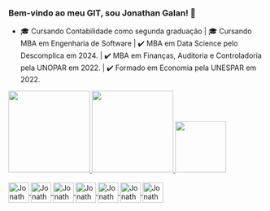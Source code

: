 ### Bem-vindo ao meu GIT, sou Jonathan Galan! 👋

- 🎓 Cursando Contabilidade como segunda graduação | 🎓 Cursando MBA em Engenharia de Software | ✔️ MBA em Data Science pelo Descomplica em 2024. | ✔️ MBA em Finanças, Auditoria e Controladoria pela UNOPAR em 2022. | ✔️ Formado em Economia pela UNESPAR em 2022. 

<div>
  <a href="https://beacons.ai/jonathanassisgalan">
  <img height="160cm" src="https://github-readme-stats.vercel.app/api?username=JonathanAssisGalan&theme=dracula&show_icons=true&hide_border=false&count_private=false">
  <img height="160cm" src= "https://github-readme-streak-stats.herokuapp.com/?user=JonathanAssisGalan&theme=dracula&hide_border=false">
  <img height="100cm" src= "https://github-readme-stats.vercel.app/api/top-langs/?username=JonathanAssisGalan&theme=dracula&show_icons=true&hide_border=false&layout=compact">
</div>

<div style="display: inline_block"><br>
  
  <img align="center" alt="Jonathan-Python" heigth ="30" width="40" src="https://cdn.jsdelivr.net/gh/devicons/devicon@latest/icons/python/python-original-wordmark.svg" />
  <img align="center" alt="Jonathan-R" heigth ="30" width="40" src="https://cdn.jsdelivr.net/gh/devicons/devicon@latest/icons/rstudio/rstudio-original.svg" />
  <img align="center" alt="Jonathan-SQL" heigth ="30" width="40" src="https://cdn.jsdelivr.net/gh/devicons/devicon@latest/icons/sqlite/sqlite-original-wordmark.svg" />
  <img align="center" alt="Jonathan-HTML" heigth ="30" width="40" src="https://cdn.jsdelivr.net/gh/devicons/devicon@latest/icons/html5/html5-original.svg" />
  <img align="center" alt="Jonathan-CSS" heigth ="30" width="40" src="https://cdn.jsdelivr.net/gh/devicons/devicon@latest/icons/css3/css3-original.svg" />
  <img align="center" alt="Jonathan-JavaScript" heigth ="30" width="40" src="https://cdn.jsdelivr.net/gh/devicons/devicon@latest/icons/javascript/javascript-original.svg" />
  <img align="center" alt="Jonathan-JAVA" heigth ="30" width="40" src="https://cdn.jsdelivr.net/gh/devicons/devicon@latest/icons/java/java-original-wordmark.svg" />
</div>

##

<div>
  <a href="https://www.youtube.com/channel/UCFggy2oe55fZJFGxD6cX2tQ" target="_blank">
</div>


